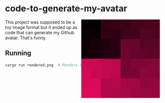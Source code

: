 # code-to-generate-my-avatar

<img alt="Rendered avatar" align="right" src="rendered.png"> This project was supposed to be a toy image format but it ended up as code that can generate my Github avatar. That's funny.


## Running

```sh
cargo run rendered.png  # Renders the avatar and saves it as ``rendered.png``.
```
